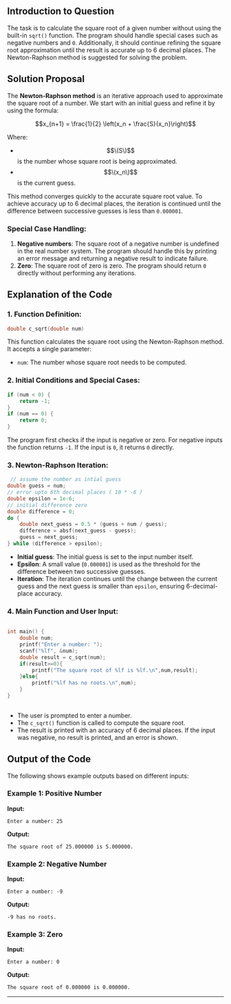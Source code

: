 ## Introduction to Question

The task is to calculate the square root of a given number without using the built-in `sqrt()` function. The program should handle special cases such as negative numbers and `0`. Additionally, it should continue refining the square root approximation until the result is accurate up to 6 decimal places. The Newton-Raphson method is suggested for solving the problem.

## Solution Proposal

The **Newton-Raphson method** is an iterative approach used to approximate the square root of a number. We start with an initial guess and refine it by using the formula:

$$x_{n+1} = \frac{1}{2} \left(x_n + \frac{S}{x_n}\right)$$

Where:
- $$\(S\)$$ is the number whose square root is being approximated.
- $$\(x_n\)$$ is the current guess.

This method converges quickly to the accurate square root value. To achieve accuracy up to 6 decimal places, the iteration is continued until the difference between successive guesses is less than `0.000001`.

### Special Case Handling:
1. **Negative numbers**: The square root of a negative number is undefined in the real number system. The program should handle this by printing an error message and returning a negative result to indicate failure.
2. **Zero**: The square root of zero is zero. The program should return `0` directly without performing any iterations.

## Explanation of the Code

### 1. **Function Definition:**

```c
double c_sqrt(double num)
```
This function calculates the square root using the Newton-Raphson method. It accepts a single parameter:
- `num`: The number whose square root needs to be computed.

### 2. **Initial Conditions and Special Cases:**

```c
if (num < 0) {
    return -1;
}
if (num == 0) {
    return 0;
}
```
The program first checks if the input is negative or zero. For negative inputs the function returns `-1`. If the input is `0`, it returns `0` directly.

### 3. **Newton-Raphson Iteration:**

```c
 // assume the number as intial guess
double guess = num;
// error upto 6th decimal places ( 10 * -6 )
double epsilon = 1e-6;
// initial difference zero
double difference = 0;
do {
    double next_guess = 0.5 * (guess + num / guess);
    difference = absf(next_guess - guess);
    guess = next_guess;
} while (difference > epsilon);
```
- **Initial guess**: The initial guess is set to the input number itself.
- **Epsilon**: A small value (`0.000001`) is used as the threshold for the difference between two successive guesses.
- **Iteration**: The iteration continues until the change between the current guess and the next guess is smaller than `epsilon`, ensuring 6-decimal-place accuracy.

### 4. **Main Function and User Input:**

```c

int main() {
    double num;
    printf("Enter a number: ");
    scanf("%lf", &num);
    double result = c_sqrt(num);
    if(result>=0){
        printf("The square root of %lf is %lf.\n",num,result);
    }else{
        printf("%lf has no roots.\n",num);
    }
}
   
```
- The user is prompted to enter a number.
- The `c_sqrt()` function is called to compute the square root.
- The result is printed with an accuracy of 6 decimal places. If the input was negative, no result is printed, and an error is shown.

## Output of the Code

The following shows example outputs based on different inputs:

### Example 1: Positive Number
**Input:**
```
Enter a number: 25
```
**Output:**
```
The square root of 25.000000 is 5.000000.
```

### Example 2: Negative Number
**Input:**
```
Enter a number: -9
```
**Output:**
```
-9 has no roots.
```

### Example 3: Zero
**Input:**
```
Enter a number: 0
```
**Output:**
```
The square root of 0.000000 is 0.000000.
```

---